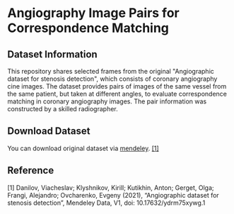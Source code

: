 # Angiography Image Pairs for Correspondence Matching

## Dataset Information

This repository shares selected frames from the original "Angiographic dataset for stenosis detection", which consists of coronary angiography cine images.
The dataset provides pairs of images of the same vessel from the same patient, but taken at different angles, to evaluate correspondence matching in coronary angiography images. 
The pair information was constructed by a skilled radiographer.

## Download Dataset

You can download original dataset via [mendeley](https://data.mendeley.com/datasets/ydrm75xywg/1). [[1]](#1)


## Reference

<a id="1">[1]</a> Danilov, Viacheslav; Klyshnikov, Kirill; Kutikhin, Anton; Gerget, Olga; Frangi, Alejandro; Ovcharenko, Evgeny (2021), “Angiographic dataset for stenosis detection”, Mendeley Data, V1, doi: 10.17632/ydrm75xywg.1
